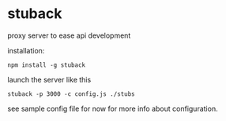 # stuback
proxy server to ease api development


installation:
```
npm install -g stuback
```

launch the server like this
```
stuback -p 3000 -c config.js ./stubs
```

see sample config file for now for more info about configuration.
